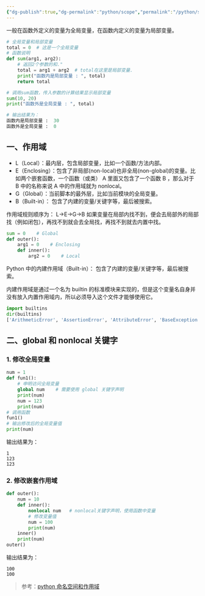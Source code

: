 ```yaml
---
{"dg-publish":true,"dg-permalink":"python/scope","permalink":"/python/scope/","dgHomeLink":true,"dgPassFrontmatter":false}
---
```



一般在函数外定义的变量为全局变量，在函数内定义的变量为局部变量。

```python
# 全局变量和局部变量
total = 0  # 这是一个全局变量
# 函数说明
def sum(arg1, arg2):
    # 返回2个参数的和."
    total = arg1 + arg2  # total在这里是局部变量.
    print("函数内是局部变量 : ", total)
    return total

# 调用sum函数，传入参数的计算结果显示局部变量
sum(10, 20)
print("函数外是全局变量 : ", total)

# 输出结果为：
函数内是局部变量 :  30
函数外是全局变量 :  0
```


## 一、作用域


- L（Local）：最内层，包含局部变量，比如一个函数/方法内部。
- E（Enclosing）：包含了非局部(non-local)也非全局(non-global)的变量。比如两个嵌套函数，一个函数（或类） A 里面又包含了一个函数 B ，那么对于 B 中的名称来说 A 中的作用域就为 nonlocal。
- G（Global）：当前脚本的最外层，比如当前模块的全局变量。
- B（Built-in）： 包含了内建的变量/关键字等，最后被搜索。

作用域规则顺序为： L->E->G->B 如果变量在局部内找不到，便会去局部外的局部找（例如闭包），再找不到就会去全局找，再找不到就去内置中找。

```python
sum = 0    # Global
def outer():
	arg1 = 0    # Enclosing
	def inner():
		arg2 = 0    # Local
```

Python 中的内建作用域（Built-in）： 包含了内建的变量/关键字等，最后被搜索。

内建作用域是通过一个名为 builtin 的标准模块来实现的，但是这个变量名自身并没有放入内置作用域内，所以必须导入这个文件才能够使用它。

```python
import builtins
dir(builtins)
['ArithmeticError', 'AssertionError', 'AttributeError', 'BaseException', ...]
```


## 二、global 和 nonlocal 关键字


### 1. 修改全局变量


```python
num = 1
def fun1():
    # 申明访问全局变量
    global num    # 需要使用 global 关键字声明
    print(num) 
    num = 123
    print(num)
# 调用函数
fun1()
# 输出修改后的全局变量值
print(num)
```

输出结果为：

```text
1
123
123
```


### 2. 修改嵌套作用域


```python
def outer():
    num = 10
    def inner():
        nonlocal num   # nonlocal关键字声明，使用函数中变量
        # 修改变量值
        num = 100
        print(num)
    inner()
    print(num)
outer()
```

输出结果为：

```
100
100
```


> 参考：[python 命名空间和作用域](https://zhuanlan.zhihu.com/p/422558286)